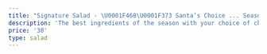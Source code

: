 ```yaml
---
title: "Signature Salad - \U0001F468‍\U0001F373 Santa’s Choice ... Seasonal Salad with the Freshest Ingredients "
description: 'The best ingredients of the season with your choice of cheese and nuts. '
price: '30'
type: salad
---
```


